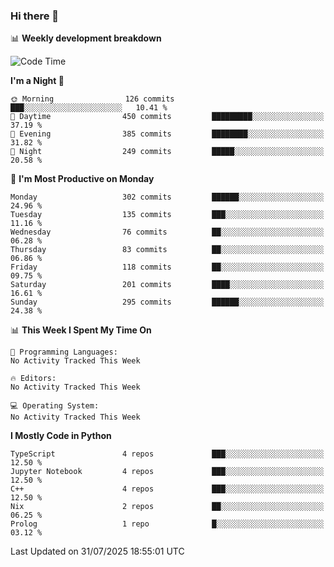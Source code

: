 ### Hi there 👋

📊 **Weekly development breakdown**
<!--START_SECTION:waka-->
![Code Time](http://img.shields.io/badge/Code%20Time-394%20hrs%2055%20mins-blue)

**I'm a Night 🦉** 

```text
🌞 Morning                126 commits         ███░░░░░░░░░░░░░░░░░░░░░░   10.41 % 
🌆 Daytime                450 commits         █████████░░░░░░░░░░░░░░░░   37.19 % 
🌃 Evening                385 commits         ████████░░░░░░░░░░░░░░░░░   31.82 % 
🌙 Night                  249 commits         █████░░░░░░░░░░░░░░░░░░░░   20.58 % 
```
📅 **I'm Most Productive on Monday** 

```text
Monday                   302 commits         ██████░░░░░░░░░░░░░░░░░░░   24.96 % 
Tuesday                  135 commits         ███░░░░░░░░░░░░░░░░░░░░░░   11.16 % 
Wednesday                76 commits          ██░░░░░░░░░░░░░░░░░░░░░░░   06.28 % 
Thursday                 83 commits          ██░░░░░░░░░░░░░░░░░░░░░░░   06.86 % 
Friday                   118 commits         ██░░░░░░░░░░░░░░░░░░░░░░░   09.75 % 
Saturday                 201 commits         ████░░░░░░░░░░░░░░░░░░░░░   16.61 % 
Sunday                   295 commits         ██████░░░░░░░░░░░░░░░░░░░   24.38 % 
```


📊 **This Week I Spent My Time On** 

```text
💬 Programming Languages: 
No Activity Tracked This Week

🔥 Editors: 
No Activity Tracked This Week

💻 Operating System: 
No Activity Tracked This Week
```

**I Mostly Code in Python** 

```text
TypeScript               4 repos             ███░░░░░░░░░░░░░░░░░░░░░░   12.50 % 
Jupyter Notebook         4 repos             ███░░░░░░░░░░░░░░░░░░░░░░   12.50 % 
C++                      4 repos             ███░░░░░░░░░░░░░░░░░░░░░░   12.50 % 
Nix                      2 repos             ██░░░░░░░░░░░░░░░░░░░░░░░   06.25 % 
Prolog                   1 repo              █░░░░░░░░░░░░░░░░░░░░░░░░   03.12 % 
```




 Last Updated on 31/07/2025 18:55:01 UTC
<!--END_SECTION:waka-->
<!--
**R-enanVieira/R-enanVieira** is a ✨ _special_ ✨ repository because its `README.md` (this file) appears on your GitHub profile.

Here are some ideas to get you started:

- 🔭 I’m currently working on ...
- 🌱 I’m currently learning ...
- 👯 I’m looking to collaborate on ...
- 🤔 I’m looking for help with ...
- 💬 Ask me about ...
- 📫 How to reach me: ...
- 😄 Pronouns: ...
- ⚡ Fun fact: ...
-->
